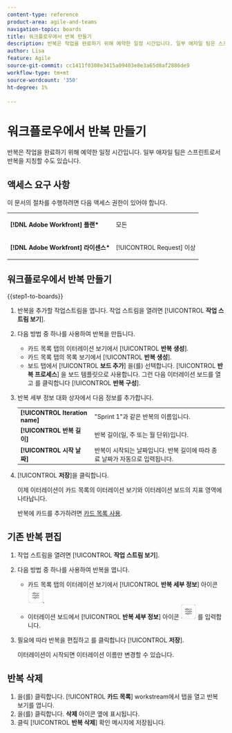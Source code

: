 ```yaml
---
content-type: reference
product-area: agile-and-teams
navigation-topic: boards
title: 워크플로우에서 반복 만들기
description: 반복은 작업을 완료하기 위해 예약한 일정 시간입니다. 일부 애자일 팀은 스프린트로서 반복을 지칭할 수도 있습니다.
author: Lisa
feature: Agile
source-git-commit: cc1411f0308e3415a09403e8e3a65d8af2886de9
workflow-type: tm+mt
source-wordcount: '350'
ht-degree: 1%

---
```


# 워크플로우에서 반복 만들기

반복은 작업을 완료하기 위해 예약한 일정 시간입니다. 일부 애자일 팀은 스프린트로서 반복을 지칭할 수도 있습니다.

## 액세스 요구 사항

이 문서의 절차를 수행하려면 다음 액세스 권한이 있어야 합니다.

<table style="table-layout:auto"> 
 <col> 
 </col> 
 <col> 
 </col> 
 <tbody> 
  <tr> 
   <td role="rowheader"><strong>[!DNL Adobe Workfront] 플랜*</strong></td> 
   <td> <p>모든</p> </td> 
  </tr> 
  <tr> 
   <td role="rowheader"><strong>[!DNL Adobe Workfront] 라이센스*</strong></td> 
   <td> <p>[!UICONTROL Request] 이상</p> </td> 
  </tr> 
 </tbody> 
</table>

## 워크플로우에서 반복 만들기

{{step1-to-boards}}

1. 반복을 추가할 작업스트림을 엽니다. 작업 스트림을 열려면 [!UICONTROL **작업 스트림 보기**].
1. 다음 방법 중 하나를 사용하여 반복을 만듭니다.

   * 카드 목록 탭의 이터레이션 보기에서 [!UICONTROL **반복 생성**].
   * 카드 목록 탭의 목록 보기에서 [!UICONTROL **반복 생성**].
   * 보드 탭에서 [!UICONTROL **보드 추가**] 을(를) 선택합니다. [!UICONTROL **반복 프로세스**] 을 보드 템플릿으로 사용합니다. 그런 다음 이터레이션 보드를 열고 를 클릭합니다 [!UICONTROL **반복 구성**].

1. 반복 세부 정보 대화 상자에서 다음 정보를 추가합니다.

   <table style="table-layout:auto"> 
    <tbody> 
     <tr> 
      <td><strong>[!UICONTROL Iteration name]</strong></td> 
      <td>"Sprint 1"과 같은 반복의 이름입니다.</td> 
     </tr> 
     <tr> 
      <td><strong>[!UICONTROL 반복 길이]</strong></td> 
      <td>반복 길이(일, 주 또는 월 단위)입니다.</td> 
     </tr>
     <tr> 
      <td><strong>[!UICONTROL 시작 날짜]</strong></td> 
      <td>반복이 시작되는 날짜입니다. 반복 길이에 따라 종료 날짜가 자동으로 입력됩니다.</td> 
     </tr> 
    </tbody> 
   </table>

1. [!UICONTROL **저장**]&#x200B;을 클릭합니다.

   이제 이터레이션이 카드 목록의 이터레이션 보기와 이터레이션 보드의 지표 영역에 나타납니다.

   반복에 카드를 추가하려면 [카드 목록 사용](/help/quicksilver/agile/use-boards-agile-planning-tools/use-card-list.md).

## 기존 반복 편집

1. 작업 스트림을 열려면 [!UICONTROL **작업 스트림 보기**].
1. 다음 방법 중 하나를 사용하여 반복을 엽니다.

   * 카드 목록 탭의 이터레이션 보기에서 [!UICONTROL **반복 세부 정보**] 아이콘 ![반복 세부 정보](assets/iteration-details-button.png).
   * 이터레이션 보드에서 [!UICONTROL **반복 세부 정보**] 아이콘 ![반복 세부 정보](assets/iteration-details-button.png) 를 입력합니다.

1. 필요에 따라 반복을 편집하고 를 클릭합니다 [!UICONTROL **저장**].

   이터레이션이 시작되면 이터레이션 이름만 변경할 수 있습니다.

## 반복 삭제

1. 을(를) 클릭합니다. [!UICONTROL **카드 목록**] workstream에서 탭을 열고 반복 보기를 엽니다.
1. 을(를) 클릭합니다. **삭제** 아이콘 옆에 표시됩니다.
1. 클릭 [!UICONTROL **반복 삭제**] 확인 메시지에 저장됩니다.

